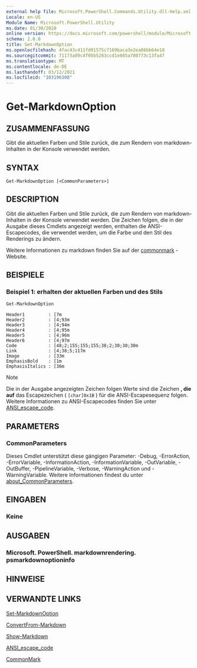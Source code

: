 ```yaml
---
external help file: Microsoft.PowerShell.Commands.Utility.dll-Help.xml
Locale: en-US
Module Name: Microsoft.PowerShell.Utility
ms.date: 01/30/2020
online version: https://docs.microsoft.com/powershell/module/Microsoft.PowerShell.Utility/Get-MarkdownOption?view=powershell-7.1&WT.mc_id=ps-gethelp
schema: 2.0.0
title: Get-MarkdownOption
ms.openlocfilehash: 4fac43c411fd91575c7169baca3e2ea86bb64e18
ms.sourcegitcommit: 71173a89c4f05b5283ccd1e885a780773c13fa47
ms.translationtype: MT
ms.contentlocale: de-DE
ms.lasthandoff: 03/12/2021
ms.locfileid: "103196308"
---
```

# Get-MarkdownOption

## ZUSAMMENFASSUNG
Gibt die aktuellen Farben und Stile zurück, die zum Rendern von markdown-Inhalten in der Konsole verwendet werden.

## SYNTAX

```
Get-MarkdownOption [<CommonParameters>]
```

## DESCRIPTION

Gibt die aktuellen Farben und Stile zurück, die zum Rendern von markdown-Inhalten in der Konsole verwendet werden. Die Zeichen folgen, die in der Ausgabe dieses Cmdlets angezeigt werden, enthalten die ANSI-Escapecodes, die verwendet werden, um die Farbe und den Stil des Renderings zu ändern.

Weitere Informationen zu markdown finden Sie auf der [commonmark](https://commonmark.org/) -Website.

## BEISPIELE

### Beispiel 1: erhalten der aktuellen Farben und des Stils

```powershell
Get-MarkdownOption
```

```Output
Header1         : [7m
Header2         : [4;93m
Header3         : [4;94m
Header4         : [4;95m
Header5         : [4;96m
Header6         : [4;97m
Code            : [48;2;155;155;155;38;2;30;30;30m
Link            : [4;38;5;117m
Image           : [33m
EmphasisBold    : [1m
EmphasisItalics : [36m
```

> [!NOTE]
> Die in der Ausgabe angezeigten Zeichen folgen Werte sind die Zeichen **, die auf** das Escapezeichen ( `[char]0x1B` ) für die ANSI-Escapesequenz folgen. Weitere Informationen zu ANSI-Escapecodes finden Sie unter [ANSI_escape_code](https://en.wikipedia.org/wiki/ANSI_escape_code).

## PARAMETERS

### CommonParameters

Dieses Cmdlet unterstützt diese gängigen Parameter: -Debug, -ErrorAction, -ErrorVariable, -InformationAction, -InformationVariable, -OutVariable, -OutBuffer, -PipelineVariable, -Verbose, -WarningAction und -WarningVariable. Weitere Informationen findest du unter [about_CommonParameters](https://go.microsoft.com/fwlink/?LinkID=113216).

## EINGABEN

### Keine

## AUSGABEN

### Microsoft. PowerShell. markdownrendering. psmarkdownoptioninfo

## HINWEISE

## VERWANDTE LINKS

[Set-MarkdownOption](Set-MarkdownOption.md)

[ConvertFrom-Markdown](ConvertFrom-Markdown.md)

[Show-Markdown](Show-Markdown.md)

[ANSI_escape_code](https://en.wikipedia.org/wiki/ANSI_escape_code)

[CommonMark](https://commonmark.org/)

